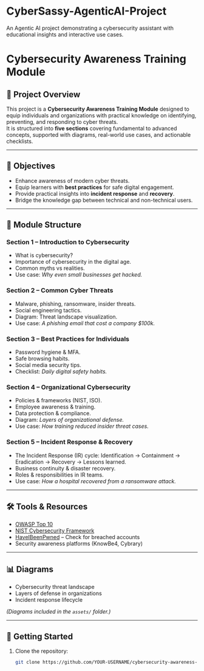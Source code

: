# CyberSassy-AgenticAI-Project
An Agentic AI project demonstrating a cybersecurity assistant with educational insights and interactive use cases.
# Cybersecurity Awareness Training Module

## 📌 Project Overview
This project is a **Cybersecurity Awareness Training Module** designed to equip individuals and organizations with practical knowledge on identifying, preventing, and responding to cyber threats.  
It is structured into **five sections** covering fundamental to advanced concepts, supported with diagrams, real-world use cases, and actionable checklists.

---

## 🎯 Objectives
- Enhance awareness of modern cyber threats.
- Equip learners with **best practices** for safe digital engagement.
- Provide practical insights into **incident response** and **recovery**.
- Bridge the knowledge gap between technical and non-technical users.

---

## 📂 Module Structure

### **Section 1 – Introduction to Cybersecurity**
- What is cybersecurity?
- Importance of cybersecurity in the digital age.
- Common myths vs realities.
- Use case: *Why even small businesses get hacked.*

### **Section 2 – Common Cyber Threats**
- Malware, phishing, ransomware, insider threats.
- Social engineering tactics.
- Diagram: Threat landscape visualization.
- Use case: *A phishing email that cost a company $100k.*

### **Section 3 – Best Practices for Individuals**
- Password hygiene & MFA.
- Safe browsing habits.
- Social media security tips.
- Checklist: *Daily digital safety habits.*

### **Section 4 – Organizational Cybersecurity**
- Policies & frameworks (NIST, ISO).
- Employee awareness & training.
- Data protection & compliance.
- Diagram: *Layers of organizational defense.*
- Use case: *How training reduced insider threat cases.*

### **Section 5 – Incident Response & Recovery**
- The Incident Response (IR) cycle: Identification → Containment → Eradication → Recovery → Lessons learned.
- Business continuity & disaster recovery.
- Roles & responsibilities in IR teams.
- Use case: *How a hospital recovered from a ransomware attack.*

---

## 🛠️ Tools & Resources
- [OWASP Top 10](https://owasp.org/www-project-top-ten/)
- [NIST Cybersecurity Framework](https://www.nist.gov/cyberframework)
- [HaveIBeenPwned](https://haveibeenpwned.com/) – Check for breached accounts
- Security awareness platforms (KnowBe4, Cybrary)

---

## 📊 Diagrams
- Cybersecurity threat landscape  
- Layers of defense in organizations  
- Incident response lifecycle  

*(Diagrams included in the `assets/` folder.)*

---

## 🚀 Getting Started

1. Clone the repository:
   ```bash
   git clone https://github.com/YOUR-USERNAME/cybersecurity-awareness-training.git
